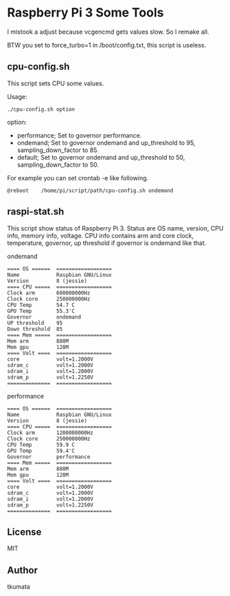 # Raspberry Pi 3 Some Tools

I mistook a adjust because vcgencmd gets values slow. So I remake all.

BTW you set to force_turbo=1 in /boot/config.txt, this script is useless.

## cpu-config.sh

This script sets CPU some values.

Usage:

```
./cpu-config.sh option
```

option:
 - performance; Set to governor performance.
 - ondemand; Set to governor ondemand and up_threshold to 95, sampling_down_factor to 85.
 - default; Set to governor ondemand and up_threshold to 50, sampling_down_factor to 50.

For example you can set crontab -e like following.

```
@reboot    /home/pi/script/path/cpu-config.sh ondemand
```


## raspi-stat.sh

This script show status of Raspberry Pi 3. Status are OS name, version, CPU info, memory info, voltage. CPU info contains arm and core clock, temperature, governor, up threshold if governor is ondemand like that.

ondemand

```
==== OS ======  ==================
Name            Raspbian GNU/Linux
Version         8 (jessie)
==== CPU =====  ==================
Clock arm       600000000Hz
Clock core      250000000Hz
CPU Temp        54.7 C
GPU Temp        55.3'C
Governor        ondemand
UP threshold    95
Down threshold  85
==== Mem =====  ==================
Mem arm         880M
Mem gpu         128M
==== Volt ====  ==================
core            volt=1.2000V
sdram_c         volt=1.2000V
sdram_i         volt=1.2000V
sdram_p         volt=1.2250V
==============  ==================
```

performance

```
==== OS ======  ==================
Name            Raspbian GNU/Linux
Version         8 (jessie)
==== CPU =====  ==================
Clock arm       1200000000Hz
Clock core      250000000Hz
CPU Temp        59.9 C
GPU Temp        59.4'C
Governor        performance
==== Mem =====  ==================
Mem arm         880M
Mem gpu         128M
==== Volt ====  ==================
core            volt=1.2000V
sdram_c         volt=1.2000V
sdram_i         volt=1.2000V
sdram_p         volt=1.2250V
==============  ==================
```


## License

MIT


## Author

tkumata
